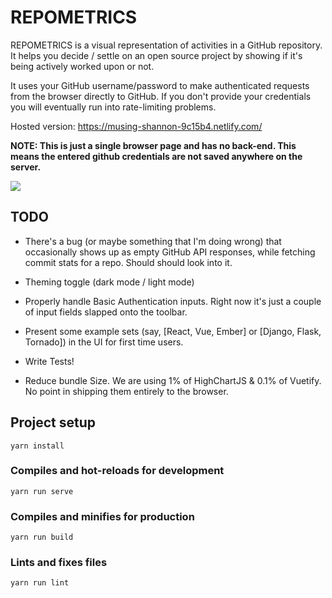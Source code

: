 # REPOMETRICS  

REPOMETRICS is a visual representation of activities in a GitHub repository. It helps you decide / settle on an open source project by showing if it's being actively worked upon or not. 

It uses your GitHub username/password to make authenticated requests from the browser directly to GitHub. If you don't provide your credentials you will eventually run into rate-limiting problems.

Hosted version: https://musing-shannon-9c15b4.netlify.com/

**NOTE: This is just a single browser page and has no back-end. This means the entered github credentials are not saved anywhere on the server.**

![](https://gitlab.com/joelewis/codemetrics/raw/master/screenshot.png)

## TODO

- There's a bug (or maybe something that I'm doing wrong) that occasionally shows up as empty GitHub API responses, while fetching commit stats for a repo. Should should look into it.

- Theming toggle (dark mode / light mode)

- Properly handle Basic Authentication inputs. Right now it's just a couple of input fields slapped onto the toolbar. 

- Present some example sets (say, [React, Vue, Ember] or [Django, Flask, Tornado]) in the UI for first time users.

- Write Tests!

- Reduce bundle Size. We are using 1% of HighChartJS & 0.1% of Vuetify. No point in shipping them entirely to the browser.

## Project setup
```
yarn install
```

### Compiles and hot-reloads for development
```
yarn run serve
```

### Compiles and minifies for production
```
yarn run build
```

### Lints and fixes files
```
yarn run lint
```
